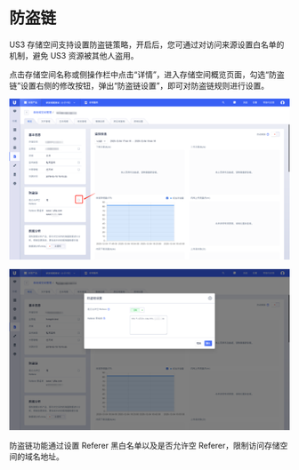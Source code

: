 

# 防盗链

US3 存储空间支持设置防盗链策略，开启后，您可通过对访问来源设置白名单的机制，避免 US3 资源被其他人盗用。

点击存储空间名称或侧操作栏中点击“详情”，进入存储空间概览页面，勾选“防盗链”设置右侧的修改按钮，弹出“防盗链设置”，即可对防盗链规则进行设置。

![image](/images/防盗链.png)

![image](/images/防盗链2.png)

防盗链功能通过设置 Referer 黑白名单以及是否允许空 Referer，限制访问存储空间的域名地址。
